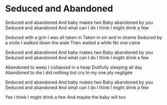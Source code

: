 # Seduced and Abandoned

Seduced and abandoned 
And baby makes two
Baby abandoned by you
Seduced and abandoned
And what can I do
I think I might drink a few

Seduced with a grin
I was all taken in
Taken in sin and in shame
Seduced by a smile
I walked down the aisle
Then waited a while
No one came

Seduced and abandoned 
And baby makes two
Baby abandoned by you
Seduced and abandoned
And what can I do
I think I might drink a few

Abandoned to weep
I collapsed in a heap
Dutifully sleeping all day
Abandoned to die
I did nothing but cry
In my one ply negligée

Seduced and abandoned 
And baby makes two
Baby abandoned by you
Seduced and abandoned
And what can I do
I think I might drink a few

Yes I think I might drink a few
And maybe the baby will too
